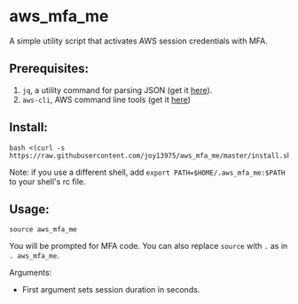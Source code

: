 # aws_mfa_me

A simple utility script that activates AWS session credentials with MFA.

## Prerequisites:
1. `jq`, a utility command for parsing JSON (get it [here](https://stedolan.github.io/jq/download/)).
1. `aws-cli`, AWS command line tools (get it [here](https://docs.aws.amazon.com/cli/latest/userguide/cli-chap-install.html))

## Install:
```shell
bash <(curl -s https://raw.githubusercontent.com/joy13975/aws_mfa_me/master/install.sh)
```
Note: if you use a different shell, add `export PATH=$HOME/.aws_mfa_me:$PATH` to your shell's rc file.

## Usage:
```shell
source aws_mfa_me
```

You will be prompted for MFA code. You can also replace `source` with `.` as in `. aws_mfa_me`.

Arguments:
 - First argument sets session duration in seconds.
